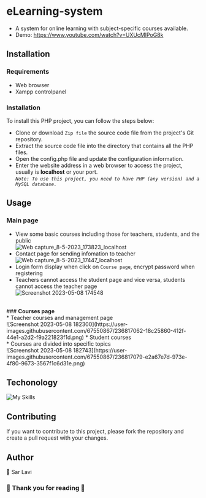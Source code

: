# eLearning-system
* A system for online learning with subject-specific courses available.
* Demo: https://www.youtube.com/watch?v=UXUcMlPoG8k
## Installation
### Requirements
* Web browser
* Xampp controlpanel
### Installation
To install this PHP project, you can follow the steps below:
* Clone or download `Zip file` the source code file from the project's Git repository.
* Extract the source code file into the directory that contains all the PHP files.
* Open the config.php file and update the configuration information.
* Enter the website address in a web browser to access the project, usually is <b>localhost</b> or your port. <br>
<i>`Note: To use this project, you need to have PHP (any version) and a MySQL database.`</i>
## Usage
### <b> Main page </b> 
* View some basic courses including those for teachers, students, and the public <br>
![Web capture_8-5-2023_173823_localhost](https://user-images.githubusercontent.com/67550867/236803488-1137396d-c8e7-47bd-aa87-dccfe8083fbf.jpeg) <br>
* Contact page for sending infomation to teacher <br>
![Web capture_8-5-2023_17447_localhost](https://user-images.githubusercontent.com/67550867/236804451-eb97380e-58a1-4fd7-b197-071d26fea99b.jpeg)<br>
* Login form display when click on `Course page`, encrypt password when registering 
* Teachers cannot access the student page and vice versa, students cannot access
the teacher page<br>
![Screenshot 2023-05-08 174548](https://user-images.githubusercontent.com/67550867/236804850-7bad0273-ba8a-419a-ab31-765d94967314.png)<br>
<br> 
### <b> Courses page </b> <br>
* Teacher courses and management page <br>
![Screenshot 2023-05-08 182300](https://user-images.githubusercontent.com/67550867/236817062-18c25860-412f-44e1-a2d2-f9a221823f1d.png)
* Student courses <br>
* Courses are divided into specific topics <br>
![Screenshot 2023-05-08 182743](https://user-images.githubusercontent.com/67550867/236817079-e2a67e7d-973e-4f80-9673-3567f1c6d31e.png)


## Techonology
![My Skills](https://skillicons.dev/icons?i=html,css,js,bootstrap,php,mysql)
## Contributing
If you want to contribute to this project, please fork the repository and create a pull request with your changes. 
## Author
👤 Sar Lavi 
### 🤝 Thank you for reading 💖
